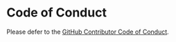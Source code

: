 # Code of Conduct

Please defer to the [GitHub Contributor Code of Conduct](https://github.com/github/.github/blob/master/CODE_OF_CONDUCT.md).
